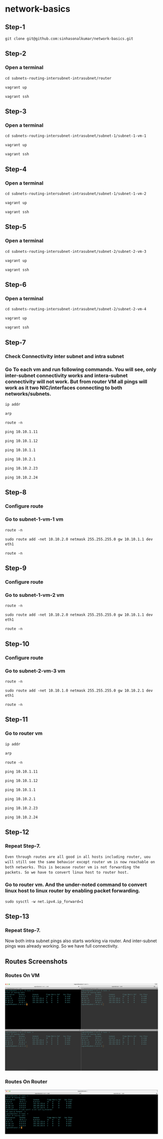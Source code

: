# network-basics

## Step-1

```
git clone git@github.com:sinhasonalkumar/network-basics.git

```
## Step-2

### Open a terminal

```
cd subnets-routing-intersubnet-intrasubnet/router

```

```
vagrant up

```

```
vagrant ssh

```

## Step-3

### Open a terminal

```
cd subnets-routing-intersubnet-intrasubnet/subnet-1/subnet-1-vm-1

```

```
vagrant up

```

```
vagrant ssh

```

## Step-4

### Open a terminal

```
cd subnets-routing-intersubnet-intrasubnet/subnet-1/subnet-1-vm-2

```

```
vagrant up

```

```
vagrant ssh

```


## Step-5

### Open a terminal

```
cd subnets-routing-intersubnet-intrasubnet/subnet-2/subnet-2-vm-3

```

```
vagrant up

```

```
vagrant ssh

```


## Step-6

### Open a terminal

```
cd subnets-routing-intersubnet-intrasubnet/subnet-2/subnet-2-vm-4

```

```
vagrant up

```

```
vagrant ssh

```

## Step-7

### Check Connectivity inter subnet and intra subnet

### Go To each vm and run following commands. You will see, only inter-subnet connectivity works and intera-subnet connectivity will not work. But from router VM all pings will work as it two NIC/interfaces connecting to both networks/subnets. 

```
ip addr 
```

```
arp 
```
```
route -n 
```

```
ping 10.10.1.11

```

```
ping 10.10.1.12

```

```
ping 10.10.1.1

```

```
ping 10.10.2.1

```

```
ping 10.10.2.23

```

```
ping 10.10.2.24

```

## Step-8

### Configure route

### Go to subnet-1-vm-1 vm

```
route -n
```
```
sudo route add -net 10.10.2.0 netmask 255.255.255.0 gw 10.10.1.1 dev eth1
```

```
route -n
```


## Step-9

### Configure route

### Go to subnet-1-vm-2 vm

```
route -n
```
```
sudo route add -net 10.10.2.0 netmask 255.255.255.0 gw 10.10.1.1 dev eth1
```

```
route -n
```


## Step-10

### Configure route

### Go to subnet-2-vm-3 vm

```
route -n
```
```
sudo route add -net 10.10.1.0 netmask 255.255.255.0 gw 10.10.2.1 dev eth1
```

```
route -n
```



## Step-11

### Go to router vm

```
ip addr 
```

```
arp 
```
```
route -n 
```

```
ping 10.10.1.11

```

```
ping 10.10.1.12

```

```
ping 10.10.1.1

```

```
ping 10.10.2.1

```

```
ping 10.10.2.23

```

```
ping 10.10.2.24

```

## Step-12

### Repeat Step-7. 

 `Even through routes are all good in all hosts including router, uou will still see the same behavior except router vm is now reachable on both networks. This is because router vm is not forwarding the packets. So we have to convert linux host to router host.`


### Go to router vm. And the under-noted command to convert linux host to linux router by enabling packet forwarding.

```
sudo sysctl -w net.ipv4.ip_forward=1
```

## Step-13

### Repeat Step-7. 

Now both intra subnet pings also starts working via router. And inter-subnet pings was already working. So we have full connectivity.


## Routes Screenshots

### Routes On VM

![Routes on VM ](./images/vm-routes.png)

### Routes On Router

![Routes on Router ](./images/router-routes.png)